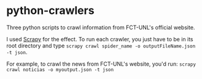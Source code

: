 python-crawlers
===============

Three python scripts to crawl information from FCT-UNL's official website.

I used <a href="http://scrapy.org" target="_blank">Scrapy</a> for the effect. To run each crawler, you just have to be in its root directory and type `scrapy crawl spider_name -o outputFileName.json -t json`.

For example, to crawl the news from FCT-UNL's website, you'd run: `scrapy crawl noticias -o myoutput.json -t json`

